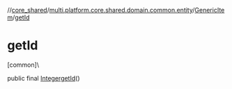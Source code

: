//[core_shared](../../../index.md)/[multi.platform.core.shared.domain.common.entity](../index.md)/[GenericItem](index.md)/[getId](get-id.md)

# getId

[common]\

public final [Integer](https://docs.oracle.com/javase/8/docs/api/java/lang/Integer.html)[getId](get-id.md)()
